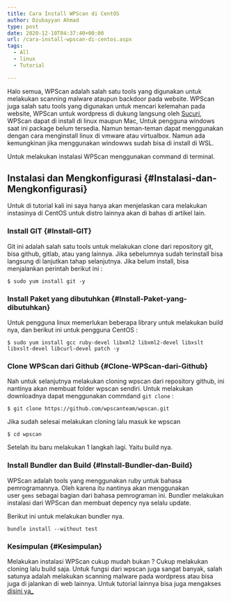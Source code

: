 ```yaml
---
title: Cara Install WPScan di CentOS
author: Dzubayyan Ahmad
type: post
date: 2020-12-10T04:37:40+00:00
url: /cara-install-wpscan-di-centos.aspx
tags:
  - All
  - linux
  - Tutorial

---
```

Halo semua, WPScan adalah salah satu tools yang digunakan untuk melakukan scanning malware ataupun backdoor pada website. WPScan juga salah satu tools yang digunakan untuk mencari kelemahan pada website, WPScan untuk wordpress di dukung langsung oleh <a href="https://sucuri.net/" target="_blank" rel="noreferrer noopener">Sucuri</a>, WPScan dapat di install di linux maupun Mac, Untuk pengguna windows saat ini package belum tersedia. Namun teman-teman dapat menggunakan dengan cara menginstall linux di vmware atau virtualbox. Namun ada kemungkinan jika menggunakan windowws sudah bisa di install di WSL.

Untuk melakukan instalasi WPScan menggunakan command di terminal.

## Instalasi dan Mengkonfigurasi {#Instalasi-dan-Mengkonfigurasi}

Untuk di tutorial kali ini saya hanya akan menjelaskan cara melakukan instasinya di CentOS untuk distro lainnya akan di bahas di artikel lain.

### Install GIT {#Install-GIT}

Git ini adalah salah satu tools untuk melakukan clone dari repository git, bisa github, gitlab, atau yang lainnya. Jika sebelumnya sudah terinstall bisa langsung di lanjutkan tahap selanjutnya. Jika belum install, bisa menjalankan perintah berikut ini :

<pre class="dz-block-code"><code>$ sudo yum install git -y
</code></pre>

### Install Paket yang dibutuhkan {#Install-Paket-yang-dibutuhkan}

Untuk pengguna linux memerlukan beberapa library untuk melakukan build nya, dan berikut ini untuk pengguna CentOS :

<pre class="dz-block-code"><code>$ sudo yum install gcc ruby-devel libxml2 libxml2-devel libxslt libxslt-devel libcurl-devel patch -y
</code></pre>

### Clone WPScan dari Github {#Clone-WPScan-dari-Github}

Nah untuk selanjutnya melakukan cloning wpscan dari repository github, ini nantinya akan membuat folder wpscan sendiri. Untuk melakukan downloadnya dapat menggunakan commdand `git clone` :

<pre class="dz-block-code"><code>$ git clone https://github.com/wpscanteam/wpscan.git
</code></pre>

Jika sudah selesai melakukan cloning lalu masuk ke wpscan

<pre class="dz-block-code"><code>$ cd wpscan
</code></pre>

Setelah itu baru melakukan 1 langkah lagi. Yaitu build nya.

### Install Bundler dan Build {#Install-Bundler-dan-Build}

WPScan adalah tools yang menggunakan ruby untuk bahasa pemrogramannya. Oleh karena itu nantinya akan menggunakan user `gems` sebagai bagian dari bahasa pemrograman ini. Bundler melakukan instalasi dari WPScan dan membuat depency nya selalu update.

Berikut ini untuk melakukan bundler nya.

<pre class="dz-block-code"><code>bundle install --without test
</code></pre>

### Kesimpulan {#Kesimpulan}

Melakukan instalasi WPScan cukup mudah bukan ? Cukup melakukan cloning lalu build saja. Untuk fungsi dari wpscan juga sangat banyak, salah satunya adalah melakukan scanning malware pada wordpress atau bisa juga di jalankan di web lainnya. Untuk tutorial lainnya bisa juga mengakses [disini ya​_][1]

 [1]: https://tulisan.masdzub.com